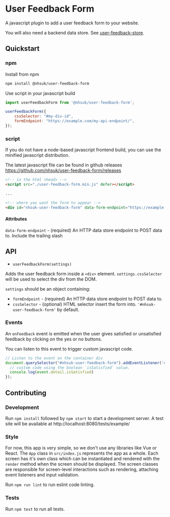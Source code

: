 # User Feedback Form

A javascript plugin to add a user feedback form to your website.

You will also need a backend data store. See [user-feedback-store](https://github.com/nhsuk/user-feedback-store).

## Quickstart

### npm

Install from npm
```bash
npm install @nhsuk/user-feedback-form
```

Use script in your javascript build

```js
import userFeedbackForm from '@nhsuk/user-feedback-form';

userFeedbackForm({
    cssSelector: "#my-div-id",
    formEndpoint: "https://example.com/my-api-endpoint/",
});
```

### script

If you do not have a node-based javascript frontend build, you can use the minified javascript distribution.

The latest javascript file can be found in github releases https://github.com/nhsuk/user-feedback-form/releases

```html
<!-- in the html <head> -->
<script src="./user-feedback-form.min.js" defer></script>

...

<!-- where you want the form to appear -->
<div id="nhsuk-user-feedback-form" data-form-endpoint="https://example.com/endpoint/"></div>
```

#### Attributes

`data-form-endpoint` - (required) An HTTP data store endpoint to POST data to. Include the trailing slash

## API

- `userFeedbackForm(settings)`

Adds the user feedback form inside a `<div>` element. `settings.cssSelector` will be used to select the div from the DOM.

`settings` should be an object containing:

* `formEndpoint` - (required) An HTTP data store endpoint to POST data to.
* `cssSelector` - (optional) HTML selector insert the form into. `'#nhsuk-user-feedback-form'` by default.

### Events

An `onFeedback` event is emitted when the user gives satisfied or unsatisfied feedback by clicking on the yes or no buttons.

You can listen to this event to trigger custom javascript code.

```js
// Listen to the event on the container div
document.querySelector("#nhsuk-user-feedback-form").addEventListener('onFeedback', (event) => {
  // custom code using the boolean `isSatisfied` value.
  console.log(event.detail.isSatisfied)
});
```

## Contributing

### Development

Run `npm install` followed by `npm start` to start a development server. A test site will be available at http://localhost:8080/tests/example/

### Style

For now, this app is very simple, so we don't use any libraries like Vue or React.
The `App` class in `src/index.js` represents the app as a whole.
Each screen has it's own class which can be instantiated and rendered with the `render` method when the screen should be displayed.
The screen classes are responsible for screen-level interactions such as rendering, attaching event listeners and input validation.

Run `npm run lint` to run eslint code linting.

### Tests

Run `npm test` to run all tests.
